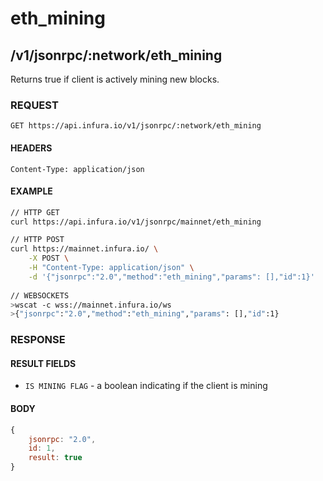 # eth_mining

## /v1/jsonrpc/:network/eth_mining

Returns true if client is actively mining new blocks.

### REQUEST

`GET https://api.infura.io/v1/jsonrpc/:network/eth_mining`

#### HEADERS

`Content-Type: application/json`

#### EXAMPLE
```bash
// HTTP GET
curl https://api.infura.io/v1/jsonrpc/mainnet/eth_mining

// HTTP POST
curl https://mainnet.infura.io/ \
    -X POST \
    -H "Content-Type: application/json" \
    -d '{"jsonrpc":"2.0","method":"eth_mining","params": [],"id":1}'
    
// WEBSOCKETS
>wscat -c wss://mainnet.infura.io/ws 
>{"jsonrpc":"2.0","method":"eth_mining","params": [],"id":1}
```

### RESPONSE

#### RESULT FIELDS
- `IS MINING FLAG` - a boolean indicating if the client is mining

#### BODY

```js
{
    jsonrpc: "2.0",
    id: 1,
    result: true
}
```
